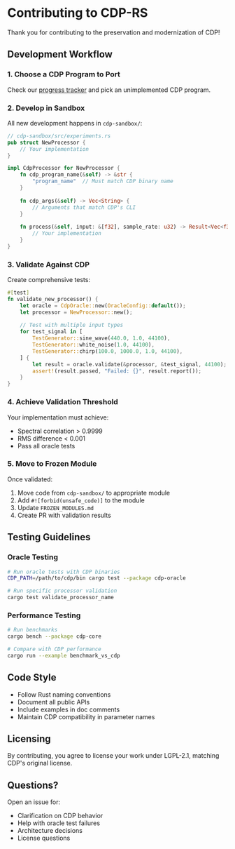 # Contributing to CDP-RS

Thank you for contributing to the preservation and modernization of CDP!

## Development Workflow

### 1. Choose a CDP Program to Port

Check our [progress tracker](README.md#status) and pick an unimplemented CDP program.

### 2. Develop in Sandbox

All new development happens in `cdp-sandbox/`:

```rust
// cdp-sandbox/src/experiments.rs
pub struct NewProcessor {
    // Your implementation
}

impl CdpProcessor for NewProcessor {
    fn cdp_program_name(&self) -> &str {
        "program_name"  // Must match CDP binary name
    }
    
    fn cdp_args(&self) -> Vec<String> {
        // Arguments that match CDP's CLI
    }
    
    fn process(&self, input: &[f32], sample_rate: u32) -> Result<Vec<f32>> {
        // Your implementation
    }
}
```

### 3. Validate Against CDP

Create comprehensive tests:

```rust
#[test]
fn validate_new_processor() {
    let oracle = CdpOracle::new(OracleConfig::default());
    let processor = NewProcessor::new();
    
    // Test with multiple input types
    for test_signal in [
        TestGenerator::sine_wave(440.0, 1.0, 44100),
        TestGenerator::white_noise(1.0, 44100),
        TestGenerator::chirp(100.0, 1000.0, 1.0, 44100),
    ] {
        let result = oracle.validate(&processor, &test_signal, 44100);
        assert!(result.passed, "Failed: {}", result.report());
    }
}
```

### 4. Achieve Validation Threshold

Your implementation must achieve:
- Spectral correlation > 0.9999
- RMS difference < 0.001
- Pass all oracle tests

### 5. Move to Frozen Module

Once validated:
1. Move code from `cdp-sandbox/` to appropriate module
2. Add `#![forbid(unsafe_code)]` to the module
3. Update `FROZEN_MODULES.md`
4. Create PR with validation results

## Testing Guidelines

### Oracle Testing
```bash
# Run oracle tests with CDP binaries
CDP_PATH=/path/to/cdp/bin cargo test --package cdp-oracle

# Run specific processor validation
cargo test validate_processor_name
```

### Performance Testing
```bash
# Run benchmarks
cargo bench --package cdp-core

# Compare with CDP performance
cargo run --example benchmark_vs_cdp
```

## Code Style

- Follow Rust naming conventions
- Document all public APIs
- Include examples in doc comments
- Maintain CDP compatibility in parameter names

## Licensing

By contributing, you agree to license your work under LGPL-2.1, matching CDP's original license.

## Questions?

Open an issue for:
- Clarification on CDP behavior
- Help with oracle test failures
- Architecture decisions
- License questions